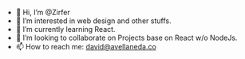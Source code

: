 - 👋 Hi, I’m @Zirfer
- 👀 I’m interested in web design and other stuffs.
- 🌱 I’m currently learning React.
- 💞️ I’m looking to collaborate on Projects base on React w/o NodeJs.
- 📫 How to reach me: david@avellaneda.co

<!---
Zirfer/Zirfer is a ✨ special ✨ repository because its `README.md` (this file) appears on your GitHub profile.
You can click the Preview link to take a look at your changes.
--->
